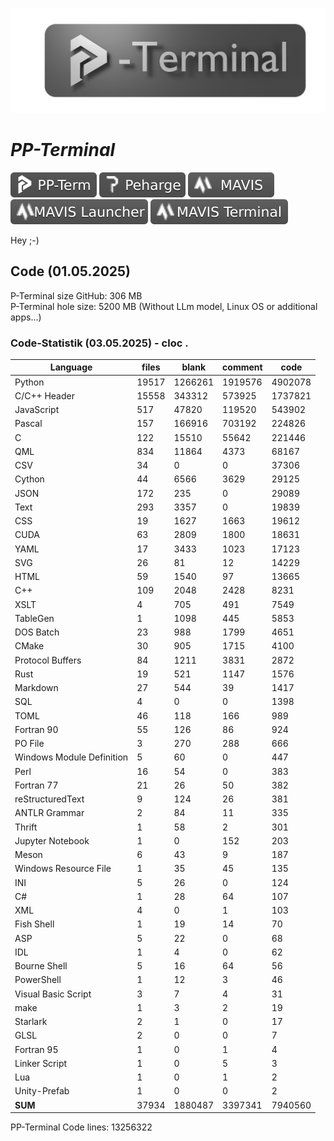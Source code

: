 <p align="center">
 <img width="800" src="./icons/p-term-banner-4.png" alt="peharge"/>
</p>

# **_PP-Terminal_**

<p align="left">
    <img src="./icons/pp-term-banner-3.svg" alt="peharge"/>
    <img src="./icons/peharge-banner-3.svg" alt="peharge"/>
    <img src="./icons/MAVIS-icon-banner-3.svg" alt="mavis">
    <img src="./icons/MAVIS-launcher-icon-banner-3.svg" alt="mavis-launcher">
    <img src="./icons/MAVIS-terminal-icon-banner-3.svg" alt="mavis-terminal">
</p>

Hey ;-)

## Code (01.05.2025)

P-Terminal size GitHub: 306 MB <br>
P-Terminal hole size: 5200 MB (Without LLm model, Linux OS or additional apps...) <br>

### Code-Statistik (03.05.2025) - cloc .

| Language                                | files     | blank     | comment     | code       |
|-----------------------------------------|-----------|-----------|-------------|------------|
| Python                                  | 19517     | 1266261   | 1919576     | 4902078    |
| C/C++ Header                            | 15558     | 343312    | 573925      | 1737821    |
| JavaScript                              | 517       | 47820     | 119520      | 543902     |
| Pascal                                  | 157       | 166916    | 703192      | 224826     |
| C                                       | 122       | 15510     | 55642       | 221446     |
| QML                                     | 834       | 11864     | 4373        | 68167      |
| CSV                                     | 34        | 0         | 0           | 37306      |
| Cython                                  | 44        | 6566      | 3629        | 29125      |
| JSON                                    | 172       | 235       | 0           | 29089      |
| Text                                    | 293       | 3357      | 0           | 19839      |
| CSS                                     | 19        | 1627      | 1663        | 19612      |
| CUDA                                    | 63        | 2809      | 1800        | 18631      |
| YAML                                    | 17        | 3433      | 1023        | 17123      |
| SVG                                     | 26        | 81        | 12          | 14229      |
| HTML                                    | 59        | 1540      | 97          | 13665      |
| C++                                     | 109       | 2048      | 2428        | 8231       |
| XSLT                                    | 4         | 705       | 491         | 7549       |
| TableGen                                | 1         | 1098      | 445         | 5853       |
| DOS Batch                               | 23        | 988       | 1799        | 4651       |
| CMake                                   | 30        | 905       | 1715        | 4100       |
| Protocol Buffers                        | 84        | 1211      | 3831        | 2872       |
| Rust                                    | 19        | 521       | 1147        | 1576       |
| Markdown                                | 27        | 544       | 39          | 1417       |
| SQL                                     | 4         | 0         | 0           | 1398       |
| TOML                                    | 46        | 118       | 166         | 989        |
| Fortran 90                              | 55        | 126       | 86          | 924        |
| PO File                                 | 3         | 270       | 288         | 666        |
| Windows Module Definition               | 5         | 60        | 0           | 447        |
| Perl                                    | 16        | 54        | 0           | 383        |
| Fortran 77                              | 21        | 26        | 50          | 382        |
| reStructuredText                        | 9         | 124       | 26          | 381        |
| ANTLR Grammar                           | 2         | 84        | 11          | 335        |
| Thrift                                  | 1         | 58        | 2           | 301        |
| Jupyter Notebook                        | 1         | 0         | 152         | 203        |
| Meson                                   | 6         | 43        | 9           | 187        |
| Windows Resource File                   | 1         | 35        | 45          | 135        |
| INI                                     | 5         | 26        | 0           | 124        |
| C#                                      | 1         | 28        | 64          | 107        |
| XML                                     | 4         | 0         | 1           | 103        |
| Fish Shell                              | 1         | 19        | 14          | 70         |
| ASP                                     | 5         | 22        | 0           | 68         |
| IDL                                     | 1         | 4         | 0           | 62         |
| Bourne Shell                            | 5         | 16        | 64          | 56         |
| PowerShell                              | 1         | 12        | 3           | 46         |
| Visual Basic Script                     | 3         | 7         | 4           | 31         |
| make                                    | 1         | 3         | 2           | 19         |
| Starlark                                | 2         | 1         | 0           | 17         |
| GLSL                                    | 2         | 0         | 0           | 7          |
| Fortran 95                              | 1         | 0         | 1           | 4          |
| Linker Script                           | 1         | 0         | 5           | 3          |
| Lua                                     | 1         | 0         | 1           | 2          |
| Unity-Prefab                            | 1         | 0         | 0           | 2          |
| **SUM**                                 | 37934     | 1880487   | 3397341     | 7940560    |

PP-Terminal Code lines: 13256322